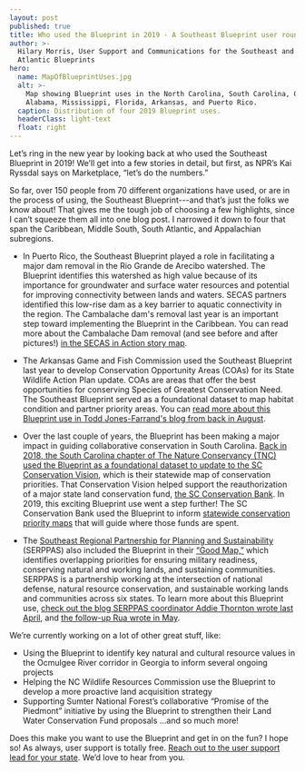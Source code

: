 ```yaml
---
layout: post
published: true
title: Who used the Blueprint in 2019 - A Southeast Blueprint user roundup
author: >-
  Hilary Morris, User Support and Communications for the Southeast and South
  Atlantic Blueprints
hero:
  name: MapOfBlueprintUses.jpg
  alt: >-
    Map showing Blueprint uses in the North Carolina, South Carolina, Georgia,
    Alabama, Mississippi, Florida, Arkansas, and Puerto Rico.
  caption: Distribution of four 2019 Blueprint uses.
  headerClass: light-text
  float: right
---
```

Let’s ring in the new year by looking back at who used the Southeast Blueprint in 2019! We’ll get into a few stories in detail, but first, as NPR’s Kai Ryssdal says on Marketplace, “let’s do the numbers.”

So far, over 150 people from 70 different organizations have used, or are in the process of using, the Southeast Blueprint---and that’s just the folks we know about! That gives me the tough job of choosing a few highlights, since I can’t squeeze them all into one blog post. I narrowed it down to four that span the Caribbean, Middle South, South Atlantic, and Appalachian subregions. <!--more-->

- In Puerto Rico, the Southeast Blueprint played a role in facilitating a major dam removal in the Rio Grande de Arecibo watershed. The Blueprint identifies this watershed as high value because of its importance for groundwater and surface water resources and potential for improving connectivity between lands and waters. SECAS partners identified this low-rise dam as a key barrier to aquatic connectivity in the region. The Cambalache dam's removal last year is an important step toward implementing the Blueprint in the Caribbean. You can read more about the Cambalache Dam removal (and see before and after pictures!) [in the SECAS in Action story map](http://secassoutheast.org/story-map).

- The Arkansas Game and Fish Commission used the Southeast Blueprint last year to develop Conservation Opportunity Areas (COAs) for its State Wildlife Action Plan update. COAs are areas that offer the best opportunities for conserving Species of Greatest Conservation Need. The Southeast Blueprint served as a foundational dataset to map habitat condition and partner priority areas. You can [read more about this Blueprint use in Todd Jones-Farrand's blog from back in August](http://secassoutheast.org/2019/08/27/Arkansas-Game-and-Fish-Commission-drafts-Conservation-Opportunity-Areas-using-the-Southeast-Blueprint.html).

- Over the last couple of years, the Blueprint has been making a major impact in guiding collaborative conservation in South Carolina. [Back in 2018, the South Carolina chapter of The Nature Conservancy (TNC) used the Blueprint as a foundational dataset to update to the SC Conservation Vision](https://www.southatlanticlcc.org/2018/08/29/the-nature-conservancy-in-south-carolina-uses-the-southeast-blueprint-to-identify-their-statewide-priorities/), which is their statewide map of conservation priorities. That Conservation Vision helped support the reauthorization of a major state land conservation fund, [the SC Conservation Bank](https://sccbank.sc.gov/). In 2019, this exciting Blueprint use went a step further! The SC Conservation Bank used the Blueprint to inform [statewide conservation priority maps](https://sccbank.sc.gov/sites/default/files/Documents/SCCB_Priority_Mapping_Report_June2019_opt.pdf) that will guide where those funds are spent. 

- The [Southeast Regional Partnership for Planning and Sustainability](https://serppas.org/) (SERPPAS) also included the Blueprint in their [“Good Map,”](https://serppas.org/maps/) which identifies overlapping priorities for ensuring military readiness, conserving natural and working lands, and sustaining communities. SERPPAS is a partnership working at the intersection of national defense, natural resource conservation, and sustainable working lands and communities across six states. To learn more about this Blueprint use, [check out the blog SERPPAS coordinator Addie Thornton wrote last April](http://secassoutheast.org/2019/04/15/Developing-the-Good-Map-for-the-Southeast-Regional-Partnership-for-Planning-and-Sustainability.html), and [the follow-up Rua wrote in May](http://secassoutheast.org/2019/05/08/Improving-the-Blueprint-and-user-support-through-the-SERPPAS-Good-Map.html).

We’re currently working on a lot of other great stuff, like:

- Using the Blueprint to identify key natural and cultural resource values in the Ocmulgee River corridor in Georgia to inform several ongoing projects
- Helping the NC Wildlife Resources Commission use the Blueprint to develop a more proactive land acquisition strategy
- Supporting Sumter National Forest’s collaborative “Promise of the Piedmont” initiative by using the Blueprint to strengthen their Land Water Conservation Fund proposals
…and so much more!

Does this make you want to use the Blueprint and get in on the fun? I hope so! As always, user support is totally free. [Reach out to the user support lead for your state](http://secassoutheast.org/contact). We’d love to hear from you.
